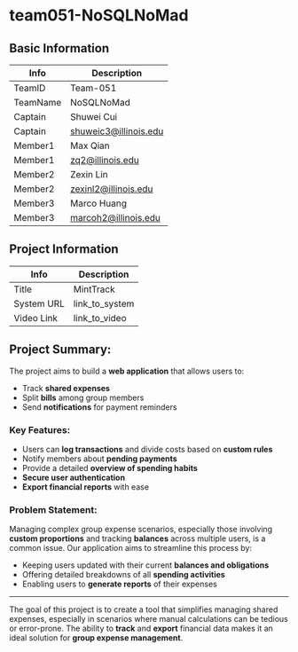 # team051-NoSQLNoMad

## Basic Information

| Info     | Description           |
| -------- | --------------------- |
| TeamID   | Team-051              |
| TeamName | NoSQLNoMad            |
| Captain  | Shuwei Cui            |
| Captain  | shuweic3@illinois.edu |
| Member1  | Max Qian              |
| Member1  | zq2@illinois.edu      |
| Member2  | Zexin Lin             |
| Member2  | zexinl2@illinois.edu  |
| Member3  | Marco Huang           |
| Member3  | marcoh2@illinois.edu  |

## Project Information

| Info       | Description    |
| ---------- | -------------- |
| Title      | MintTrack      |
| System URL | link_to_system |
| Video Link | link_to_video  |

## Project Summary:

The project aims to build a **web application** that allows users to:

- Track **shared expenses**
- Split **bills** among group members
- Send **notifications** for payment reminders

### Key Features:

- Users can **log transactions** and divide costs based on **custom rules**
- Notify members about **pending payments**
- Provide a detailed **overview of spending habits**
- **Secure user authentication**
- **Export financial reports** with ease

### Problem Statement:

Managing complex group expense scenarios, especially those involving **custom proportions** and tracking **balances** across multiple users, is a common issue. Our application aims to streamline this process by:

- Keeping users updated with their current **balances and obligations**
- Offering detailed breakdowns of all **spending activities**
- Enabling users to **generate reports** of their expenses

---

The goal of this project is to create a tool that simplifies managing shared expenses, especially in scenarios where manual calculations can be tedious or error-prone. The ability to **track** and **export** financial data makes it an ideal solution for **group expense management**.
